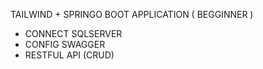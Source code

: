 TAILWIND + SPRINGO BOOT APPLICATION ( BEGGINNER ) 
- CONNECT SQLSERVER
- CONFIG SWAGGER
- RESTFUL API (CRUD)
